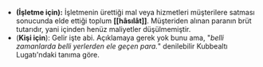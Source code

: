 - **(İşletme için):** İşletmenin ürettiği mal veya hizmetleri müşterilere satması sonucunda elde ettiği toplum **[[hâsılât]]**. Müşteriden alınan paranın brüt tutarıdır, yani içinden henüz maliyetler düşülmemiştir.
- (**Kişi için**): Gelir işte abi. Açıklamaya gerek yok bunu ama, "*belli zamanlarda belli yerlerden ele geçen para.*" denilebilir Kubbealtı Lugatı'ndaki tanıma göre.